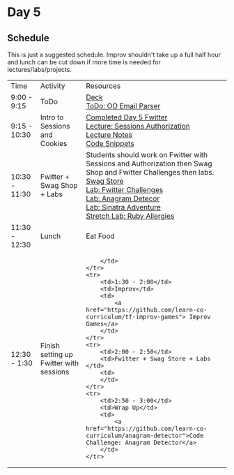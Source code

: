 # Day 5

## Schedule

This is just a suggested schedule. Improv shouldn't take up a full half hour and lunch can be cut down if more time is needed for lectures/labs/projects.

<table>
    <tr>
        <td>Time</td>
        <td>Activity</td>
        <td>Resources</td>
    </tr>
    <tr>
        <td>9:00 - 9:15</td>
        <td>ToDo</td>
        <td>
            <a href="https://docs.google.com/a/flatironschool.com/presentation/d/12uP912YSNhwTfVoJtSz8R9yls5mb62yNDaZKF7tDIBs/edit?usp=sharing"> Deck</a>
            <br>
            <a href="https://github.com/learn-co-curriculum/hs-oo-email-parser"> ToDo: OO Email Parser</a>
        </td>
    </tr>
    <tr>
        <td>9:15 - 10:30</td>
        <td>Intro to Sessions and Cookies</td>
        <td>
             <a href="https://github.com/learn-co-curriculum/hs-advanced-ruby-sinatra-template/tree/week-5">Completed Day 5 Fwitter</a>
             <br>
             <a href="lectures/sessions_authorization/LECTURE.md">Lecture: Sessions Authorization</a>
            <br>
            <a href="lectures/sessions_authorization/">Lecture Notes</a>
            <br>
            <a href="lectures/sessions_authorization/code_snippets.md">Code Snippets</a>
        </td>
    </tr>
    <tr>
        <td>10:30 - 11:30</td>
        <td>Fwitter + Swag Shop + Labs</td>
        <td>
            Students should work on Fwitter with Sessions and Authorization then Swag Shop and Fwitter Challenges then labs.
            <br>
            <a href="https://github.com/learn-co-curriculum/hs-flatiron-swag-store-3">Swag Store</a>
            <br>
            <a href="https://github.com/learn-co-curriculum/hs-fwitter-module-5-challenges"> Lab: Fwitter Challenges</a>
            <br>
            <a href="https://github.com/learn-co-curriculum/anagram-detector"> Lab: Anagram Detecor </a>
            <br>
            <a href="https://github.com/learn-co-curriculum/sinatra-adventure">Lab: Sinatra Adventure</a>
            <br>
            <a href="https://github.com/learn-co-curriculum/ruby-allergies">Stretch Lab: Ruby Allergies</a>
        </td>
    </tr>
    <tr>
        <td>11:30 - 12:30</td>
        <td>Lunch</td>
        <td>
            Eat Food
        </td>
    </tr>
    <tr>
        <td>12:30 - 1:30</td>
        <td> Finish setting up Fwitter with sessions</td>
        <td>

        </td>
    </tr>
    <tr>
        <td>1:30 - 2:00</td>
        <td>Improv</td>
        <td>
            <a href="https://github.com/learn-co-curriculum/tf-improv-games"> Improv Games</a>
        </td>
    </tr>
    <tr>
        <td>2:00 - 2:50</td>
        <td>Fwitter + Swag Store + Labs </td>
        <td>
        </td>
    </tr>
    <tr>
        <td>2:50 - 3:00</td>
        <td>Wrap Up</td>
        <td>
            <a href="https://github.com/learn-co-curriculum/anagram-detector">Code Challenge: Anagram Detector</a>
        </td>
    </tr>
</table>
